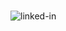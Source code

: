 <br><img align="left" alt="linked-in" src="https://www.codewars.com/users/JakubSzymanek/badges/large" /></br>
